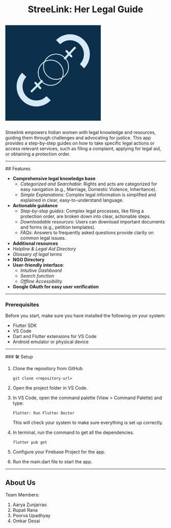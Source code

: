 <h1 align="center">StreeLink: Her Legal Guide</h1> 
<div style="display: flex;" >

<p align="center"> <img src="Images_rm/logovidgif.gif" alt="Streelink Logo" width="300" height="300" align="center"> </p>
<!--  ![Image](Images_rm/logovidgif.gif) -->

</div>

Streelink empowers Indian women with legal knowledge and resources, guiding them through challenges and advocating for justice. This app provides a step-by-step guides on how to take specific legal actions or access relevant services, such as filing a complaint, applying for legal aid, or obtaining a protection order.

<hr>
## Features

- **Comprehensive legal knowledge base**
  - *Categorized and Searchable*:   Rights and acts are categorized for easy navigation (e.g., Marriage, Domestic Violence, Inheritance).
  - *Simple Explanations*:  Complex legal information is simplified and explained in clear, easy-to-understand language.
- **Actionable guidance**
  - *Step-by-step guides*: Complex legal processes, like filing a protection order, are broken down into clear, actionable steps.
  - *Downloadable resources*: Users can download important documents and forms (e.g., petition templates).
  - *FAQs*:  Answers to frequently asked questions provide clarity on common legal issues.
-  **Additional resources**
  - *Helpline & Legal Aid Directory*
  - *Glossary of legal terms*
- **NGO Directory**
- **User-friendly interface**:
  - *Intuitive Dashboard*
  - *Search function*
  - *Offline Accessibility*
- **Google OAuth for easy user verification**


<hr>

###  Prerequisites

Before you start, make sure you have installed the following on your system:

- Flutter SDK
- VS Code
- Dart and Flutter extensions for VS Code
- Android emulator or physical device
  
<hr>
### 🛠️ Setup

1. Clone the repository from GitHub
   ```
   git clone <repository-url>
   ```
2. Open the project folder in VS Code.

3. In VS Code, open the command palette (View > Command Palette) and type:
   ```
   Flutter: Run Flutter Doctor
   ```
   This will check your system to make sure everything is set up correctly.

5. In terminal, run the command to get all the dependencies.
   ```
   flutter pub get
   ```
6. Configure your Firebase Project for the app.
7. Run the main.dart file to start the app.

<hr>


## About Us

Team Members:
1. Aarya Zunjarrao
2. Rupali Rana
3. Poorva Upadhyay
4. Omkar Desai
